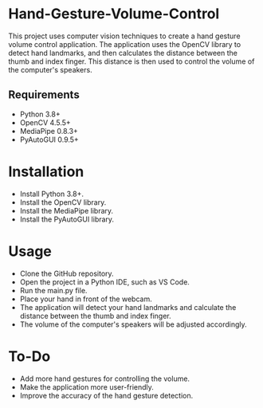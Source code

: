 # Hand-Gesture-Volume-Control

This project uses computer vision techniques to create a hand gesture volume control application. The application uses the OpenCV library to detect hand landmarks, and then calculates the distance between the thumb and index finger. This distance is then used to control the volume of the computer's speakers.

## Requirements
* Python 3.8+
* OpenCV 4.5.5+
* MediaPipe 0.8.3+
* PyAutoGUI 0.9.5+
# Installation
* Install Python 3.8+.
* Install the OpenCV library.
* Install the MediaPipe library.
* Install the PyAutoGUI library.
# Usage
* Clone the GitHub repository.
* Open the project in a Python IDE, such as VS Code.
* Run the main.py file.
* Place your hand in front of the webcam.
* The application will detect your hand landmarks and calculate the distance between the thumb and index finger.
* The volume of the computer's speakers will be adjusted accordingly.
# To-Do
* Add more hand gestures for controlling the volume.
* Make the application more user-friendly.
* Improve the accuracy of the hand gesture detection.
